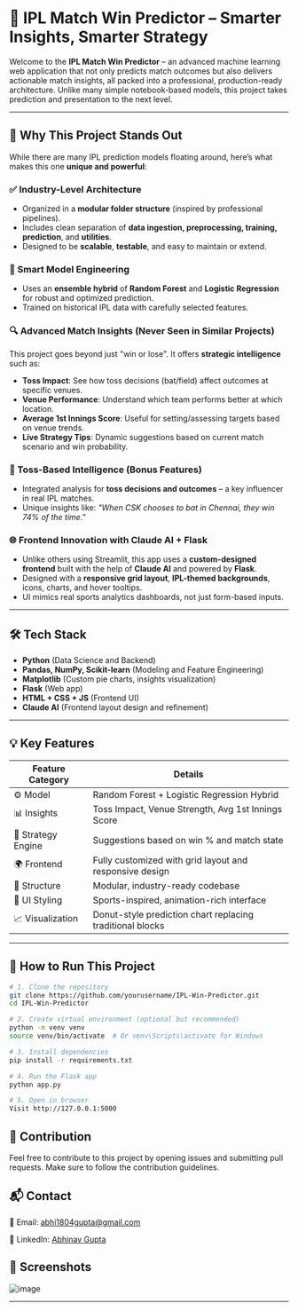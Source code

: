 # 🏏 IPL Match Win Predictor – Smarter Insights, Smarter Strategy

Welcome to the **IPL Match Win Predictor** – an advanced machine learning web application that not only predicts match outcomes but also delivers actionable match insights, all packed into a professional, production-ready architecture. Unlike many simple notebook-based models, this project takes prediction and presentation to the next level.

---

## 🚀 Why This Project Stands Out

While there are many IPL prediction models floating around, here’s what makes this one **unique and powerful**:

### ✅ Industry-Level Architecture  
- Organized in a **modular folder structure** (inspired by professional pipelines).
- Includes clean separation of **data ingestion, preprocessing, training, prediction**, and **utilities**.
- Designed to be **scalable**, **testable**, and easy to maintain or extend.

### 🧠 Smart Model Engineering  
- Uses an **ensemble hybrid** of **Random Forest** and **Logistic Regression** for robust and optimized prediction.
- Trained on historical IPL data with carefully selected features.

### 🔍 Advanced Match Insights (Never Seen in Similar Projects)
This project goes beyond just "win or lose". It offers **strategic intelligence** such as:
- **Toss Impact**: See how toss decisions (bat/field) affect outcomes at specific venues.
- **Venue Performance**: Understand which team performs better at which location.
- **Average 1st Innings Score**: Useful for setting/assessing targets based on venue trends.
- **Live Strategy Tips**: Dynamic suggestions based on current match scenario and win probability.

### 🎯 Toss-Based Intelligence (Bonus Features)
- Integrated analysis for **toss decisions and outcomes** – a key influencer in real IPL matches.
- Unique insights like: _"When CSK chooses to bat in Chennai, they win 74% of the time."_

### 🌐 Frontend Innovation with Claude AI + Flask  
- Unlike others using Streamlit, this app uses a **custom-designed frontend** built with the help of **Claude AI** and powered by **Flask**.
- Designed with a **responsive grid layout**, **IPL-themed backgrounds**, icons, charts, and hover tooltips.
- UI mimics real sports analytics dashboards, not just form-based inputs.

---

## 🛠 Tech Stack

- **Python** (Data Science and Backend)
- **Pandas, NumPy, Scikit-learn** (Modeling and Feature Engineering)
- **Matplotlib** (Custom pie charts, insights visualization)
- **Flask** (Web app)
- **HTML + CSS + JS** (Frontend UI)
- **Claude AI** (Frontend layout design and refinement)

---

## 💡 Key Features

| Feature Category | Details |
|------------------|---------|
| ⚙ Model          | Random Forest + Logistic Regression Hybrid |
| 📊 Insights      | Toss Impact, Venue Strength, Avg 1st Innings Score |
| 🧠 Strategy Engine | Suggestions based on win % and match state |
| 🌍 Frontend       | Fully customized with grid layout and responsive design |
| 📁 Structure      | Modular, industry-ready codebase |
| 🎨 UI Styling     | Sports-inspired, animation-rich interface |
| 📈 Visualization  | Donut-style prediction chart replacing traditional blocks |

---

## 🧪 How to Run This Project

```bash
# 1. Clone the repository
git clone https://github.com/yourusername/IPL-Win-Predictor.git
cd IPL-Win-Predictor

# 2. Create virtual environment (optional but recommended)
python -m venv venv
source venv/bin/activate  # Or venv\Scripts\activate for Windows

# 3. Install dependencies
pip install -r requirements.txt

# 4. Run the Flask app
python app.py

# 5. Open in browser
Visit http://127.0.0.1:5000

```
## 🤝 Contribution
Feel free to contribute to this project by opening issues and submitting pull requests. Make sure to follow the contribution guidelines.

## 📬 Contact

📧 Email: [abhi1804gupta@gmail.com](mailto:abhi1804gupta@gmail.com)

🔗 LinkedIn: [Abhinav Gupta](https://www.linkedin.com/in/abhinav-gupta-369159282)

## 📸 Screenshots
![image](https://github.com/user-attachments/assets/e10627a9-61af-4486-835a-3111079dd7e3)



---
